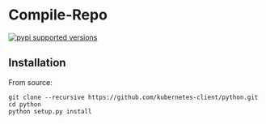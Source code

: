 # Compile-Repo
[![pypi supported versions](https://img.shields.io/pypi/pyversions/kubernetes.svg)](https://pypi.python.org/pypi/kubernetes)
## Installation

From source:

```
git clone --recursive https://github.com/kubernetes-client/python.git
cd python
python setup.py install
```
